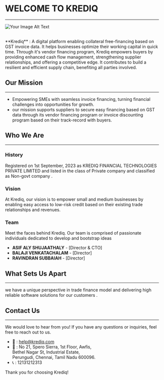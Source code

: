 # **WELCOME TO KREDIQ**
---
![Your Image Alt Text](https://blr1.digitaloceanspaces.com/krediq-storage-bucket/static/images/krediq.png)

<br>
**Krediq** :  A digital platform enabling collateral free-financing based on GST invoice data. It helps businesses optimize their working capital in quick time. Through it's vendor financing program, Krediq empowers buyers by providing enhanced cash flow management, strengthening supplier relationships, and offering a competitive edge. It contributes to build a resilient and efficient supply chain, benefiting all parties involved.

## Our Mission
---

- Empowering SMEs with seamless invoice financing, turning financial challenges into opportunities for growth.
- our mission supports suppliers to secure easy financing based on GST data through its vendor financing program or invoice discounting program based on their track-record with buyers.


## Who We Are
---
### History

Registered on 1st September, 2023 as KREDIQ FINANCIAL TECHNOLOGIES PRIVATE LIMITED and listed in the class of Private company and classified as Non-govt company .

### Vision

At Krediq, our vision is to empower small and medium businesses by enabling easy access to low-risk credit based on their existing trade relationships and revenues.
### Team

Meet the faces behind Krediq. Our team is comprised of passionate individuals dedicated to develop and bootstrap ideas 

- **ASIF ALY SHUJAATHALY** - [Director & CTO]
- **BALAJI VENKATACHALAM** - [Director]
- **RAVINDRAN SUBBAIAH** - [Director]

## What Sets Us Apart
---
we have a unique perspective in trade finance model and delivering high reliable software solutions for our customers .

## Contact Us
---
We would love to hear from you! If you have any questions or inquiries, feel free to reach out to us.


- 📧 : help@krediq.com
- 📍 :  No 21, Spero Sierra, 1st Floor, Awfis, <br>
Bethel Nagar St, Industrial Estate, <br> Perungudi,
Chennai, Tamil Nadu 600096.
- 📞  : 12131212313

Thank you for choosing Krediq!
